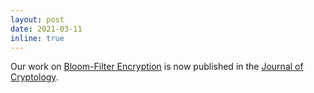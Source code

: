 ```yaml
---
layout: post
date: 2021-03-11
inline: true
---
```


Our work on <a href="https://link.springer.com/article/10.1007%2Fs00145-021-09374-3" target="_blank" rel="noopener">Bloom-Filter Encryption</a> is now published in the <a href="https://link.springer.com/article/10.1007%2Fs00145-021-09374-3" target="_blank" rel="noopener">Journal of Cryptology</a>.